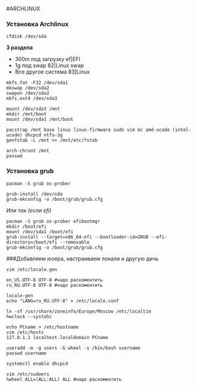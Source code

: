 #ARCHLINUX

### Установка Archlinux
```
cfdisk /dev/sda
```

__3 раздела__
* 300m под загрузку ef|EFI
* 1g под swap 82|Linux swap
* Все другое система 83|Linux

```
mkfs.fat -F32 /dev/sda1
mkswap /dev/sda2
swapon /dev/sda2
mkfs.ext4 /dev/sda3

mount /dev/sda3 /mnt
mkdir /mnt/boot
mount /dev/sda1 /mnt/boot

pacstrap /mnt base linux linux-firmware sudo vim mc amd-ucode (intel-ucode) dhcpcd ntfs-3g
genfstab -L /mnt >> /mnt/etc/fstab

arch-chroot /mnt
passwd
```

### Установка grub 
```
pacman -S grub os-prober

grub-install /dev/sda
grub-mkconfig -o /boot/grub/grub.cfg
```
*Или так (если efi)*
```
pacman -S grub os-prober efibootmgr
mkdir /boot/efi
mount /dev/sda1 /boot/efi
grub-install --target=x86_64-efi --bootloader-id=GRUB --efi-directory=/boot/efi --removable
grub-mkconfig -o /boot/grub/grub.cfg
```

###Добавляем юзера, настраиваем локали и другую дичь
```
vim /etc/locale.gen

en_US.UTF-8 UTF-8 #надо раскоментить
ru_RU.UTF-8 UTF-8 #надо раскоментить

locale-gen
echo "LANG=ru_RU.UTF-8" > /etc/locale.conf

ln -sf /usr/share/zoneinfo/Europe/Moscow /etc/localtim
hwclock --systohc

echo PCname > /etc/hostname
vim /etc/hosts
127.0.1.1 localhost.localdomain PCname

useradd -m -g users -G wheel -s /bin/bash username
passwd username

systemctl enable dhcpcd

vim /etc/sudoers
%wheel ALL=(ALL:ALL) ALL #надо раскоментить
```

###
